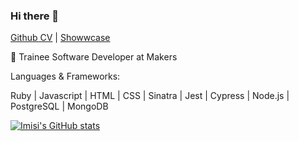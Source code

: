 ### Hi there 👋

[Github CV](https://github.com/imisiaina/CV/blob/master/README.md) | [Showwcase](https://www.showwcase.com/imisiaina)

🌱 Trainee Software Developer at Makers

Languages & Frameworks: 

Ruby | Javascript | HTML | CSS | Sinatra | Jest | Cypress | Node.js | PostgreSQL | MongoDB 


[![Imisi's GitHub stats](https://github-readme-stats.vercel.app/api?username=imisiaina)](https://github.com/imisiaina/github-readme-stats)
<!--
**imisiaina/imisiaina** is a ✨ _special_ ✨ repository because its `README.md` (this file) appears on your GitHub profile.

Here are some ideas to get you started:

- 🔭 I’m currently working on ...
-  I’m currently learning ...
- 👯 I’m looking to collaborate on ...
- 🤔 I’m looking for help with ...
- 💬 Ask me about ...
- 📫 How to reach me: ...
- 😄 Pronouns: ...
- ⚡ Fun fact: ...
-->
